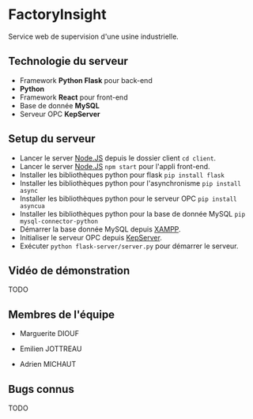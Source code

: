 # FactoryInsight

Service web de supervision d'une usine industrielle.

## Technologie du serveur

- Framework **Python Flask** pour back-end
- **Python**
- Framework **React** pour front-end
- Base de donnée **MySQL**
- Serveur OPC **KepServer**

## Setup du serveur
- Lancer le server [Node.JS](https://nodejs.org/en/download/current) depuis le dossier client `cd client`.
- Lancer le server [Node.JS](https://nodejs.org/en/download/current) `npm start` pour l'appli front-end.
- Installer les bibliothèques python pour flask `pip install flask`
- Installer les bibliothèques python pour l'asynchronisme `pip install async`
- Installer les bibliothèques python pour le serveur OPC `pip install asyncua`
- Installer les bibliothèques python pour la base de donnée MySQL `pip mysql-connector-python`
- Démarrer la base donnée MySQL depuis [XAMPP](https://www.apachefriends.org/fr/download.html).
- Initialiser le serveur OPC depuis [KepServer](https://www.kepware.fr/produit/kepserverex/).
- Exécuter `python flask-server/server.py` pour démarrer le serveur.

## Vidéo de démonstration

TODO

## Membres de l'équipe

- Marguerite DIOUF

- Emilien JOTTREAU

- Adrien MICHAUT

## Bugs connus

TODO
